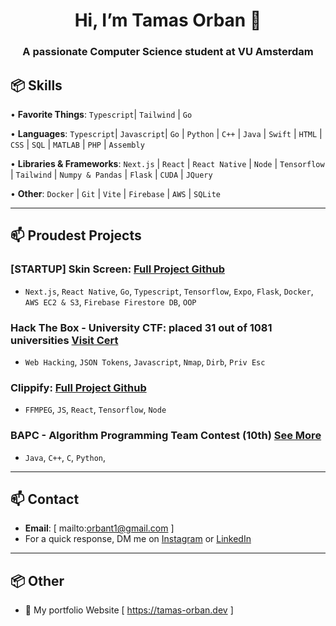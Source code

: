  <h1 align="center">Hi, I’m Tamas Orban 👋</h1>
<h3 align="center">A passionate Computer Science student at VU Amsterdam

## 📦 Skills 
  
• **Favorite Things**: `Typescript`| `Tailwind` | `Go`     
   
• **Languages**: `Typescript`| `Javascript`| `Go` | `Python` | `C++` | `Java` | `Swift` | `HTML` | `CSS` | `SQL` | `MATLAB` | `PHP` | `Assembly`

• **Libraries & Frameworks**: `Next.js` | `React` | `React Native` | `Node` | `Tensorflow` | `Tailwind` | `Numpy & Pandas` | `Flask` | `CUDA` | `JQuery` 
 
• **Other**: `Docker` | `Git` | `Vite` | `Firebase` | `AWS` | `SQLite`

--- 
 
## 📫 Proudest Projects

### [STARTUP] Skin Screen: [Full Project Github](https://github.com/orbant12/SkinScreen)
  - `Next.js`, `React Native`, `Go`, `Typescript`, `Tensorflow`, `Expo`, `Flask`, `Docker`, `AWS EC2 & S3`, `Firebase Firestore DB`, `OOP`


### Hack The Box - University CTF: placed 31 out of 1081 universities [Visit Cert](https://www.linkedin.com/posts/tamas-orban-30921524b_university-ctf-2024-binary-badlands-activity-7274827222929031169-bqFM?utm_source=share&utm_medium=member_desktop)
  - `Web Hacking`, `JSON Tokens`, `Javascript`, `Nmap`, `Dirb`, `Priv Esc`
    
### Clippify: [Full Project Github](https://github.com/orbant12/Clippify)
  - `FFMPEG`, `JS`, `React`, `Tensorflow`, `Node`


### BAPC - Algorithm Programming Team Contest (10th) [See More](https://github.com/orbant12/BAPC-Algorithm_Programming_Contest__VUTeam-Solutions.git)
  - `Java`, `C++`, `C`, `Python`,
 
---

## 📫 Contact
- **Email**: [ mailto:orbant1@gmail.com ]
- For a quick response, DM me on [Instagram](https://www.instagram.com/mirayatech/) or [LinkedIn](https://www.linkedin.com/in/mirayaabrodi/)
  
---

## 📦 Other
- 📝 My portfolio Website [ https://tamas-orban.dev ]





